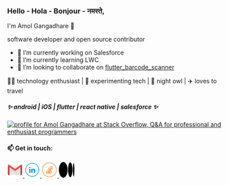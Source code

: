 ### Hello - Hola - Bonjour - नमस्ते, 

I'm Amol Gangadhare 👋

<!--
**AmolGangadhare/AmolGangadhare** is a ✨ _special_ ✨ repository because its `README.md` (this file) appears on your GitHub profile.

Here are some ideas to get you started:

- 🔭 I’m currently working on ...
- 🌱 I’m currently learning ...
- 👯 I’m looking to collaborate on ...
- 🤔 I’m looking for help with ...
- 💬 Ask me about ...
- 📫 How to reach me: ...
- 😄 Pronouns: ...
- ⚡ Fun fact: ...
-->

software developer and open source contributor

- 🔭 I’m currently working on Salesforce
- 🌱 I’m currently learning LWC
- 👯 I’m looking to collaborate on <a href="https://github.com/AmolGangadhare/flutter_barcode_scanner">flutter_barcode_scanner</a>

👨‍💻 technology enthusiast | 💚 experimenting tech | 🦉 night owl | ✈️ loves to travel


##### ✨ android | iOS | flutter | react native | salesforce ✨


<!-- ![](https://visitor-badge.glitch.me/badge?page_id=AmolGangadhare) -->

<a href="https://stackoverflow.com/users/9823185/amol-gangadhare"><img src="https://stackoverflow.com/users/flair/9823185.png" width="208" height="58" alt="profile for Amol Gangadhare at Stack Overflow, Q&amp;A for professional and enthusiast programmers" title="profile for Amol Gangadhare at Stack Overflow, Q&amp;A for professional and enthusiast programmers"></a>


#### 📫 Get in touch:

<a href="mailto:amol.gangadhare@gmail.com"><img src="https://github.com/AmolGangadhare/MyProfileRepo/blob/master/mail_logo.svg" width="36" height="36"/>
<a href="https://www.linkedin.com/in/amolgangadhare/"><img src="https://github.com/AmolGangadhare/MyProfileRepo/blob/master/linked_in_logo.svg" width="36" height="36"/>
<a href="https://stackoverflow.com/users/9823185/amol-gangadhare"><img src="https://github.com/AmolGangadhare/MyProfileRepo/blob/master/stack_o_logo.svg" width="36" height="36"/>
<a href="https://medium.com/@AmolGangadhare"><img src="https://github.com/AmolGangadhare/MyProfileRepo/blob/master/Medium_Symbol_NoPadding.svg" width="36" height="36"/>
